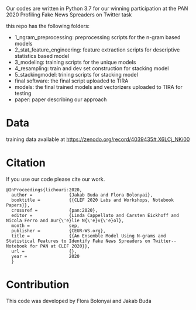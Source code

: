 Our codes are written in Python 3.7 for our winning participation at the PAN 2020 Profiling Fake News Spreaders on Twitter task

this repo has the following folders:

- 1_ngram_preprocessing: preprocessing scripts for the n-gram based models
- 2_stat_feature_engineering: feature extraction scripts for descriptive statistics based model
- 3_modeling: training scripts for the unique models
- 4_resampling: train and dev set construction for stacking model
- 5_stackingmodel: trining scripts for stacking model
- final software: the final script uploaded to TIRA
- models: the final trained models and vectorizers uploaded to TIRA for testing
- paper: paper describing our approach


# Data
training data available at https://zenodo.org/record/4039435#.X6LCj_NKi00


# Citation

If you use our code please cite our work.

    @InProceedings{lichouri:2020,
      author =              {Jakab Buda and Flora Bolonyai},
      booktitle =           {{CLEF 2020 Labs and Workshops, Notebook Papers}},
      crossref =            {pan:2020},
      editor =              {Linda Cappellato and Carsten Eickhoff and Nicola Ferro and Aur{\'e}lie N{\'e}v{\'e}ol},
      month =               sep,
      publisher =           {CEUR-WS.org},
      title =               {{An Ensemble Model Using N-grams and Statistical Features to Identify Fake News Spreaders on Twitter--Notebook for PAN at CLEF 2020}},
      url =                 {},
      year =                2020
      }


# Contribution

This code was developed by Flora Bolonyai and Jakab Buda
